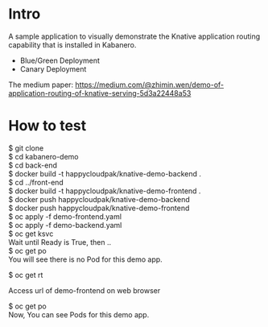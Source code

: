 # Intro
A sample application to visually demonstrate the Knative application routing capability that is installed in Kabanero.
- Blue/Green Deployment
- Canary Deployment

The medium paper: https://medium.com/@zhimin.wen/demo-of-application-routing-of-knative-serving-5d3a22448a53

# How to test 
$ git clone <git url>  
$ cd kabanero-demo  
$ cd back-end  
$ docker build -t happycloudpak/knative-demo-backend .    
$ cd ../front-end   
$ docker build -t happycloudpak/knative-demo-frontend .  
$ docker push happycloudpak/knative-demo-backend  
$ docker push happycloudpak/knative-demo-frontend  
$ oc apply -f demo-frontend.yaml  
$ oc apply -f demo-backend.yaml  
$ oc get ksvc   
Wait until Ready is True, then ..  
$ oc get po   
You will see there is no Pod for this demo app.   

$ oc get rt   
  
Access url of demo-frontend on web browser   
  
$ oc get po   
Now, You can see Pods for this demo app.  


